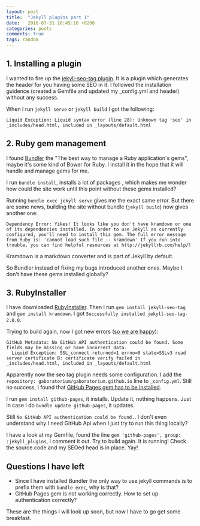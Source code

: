 ```yaml
---
layout: post
title:  "Jekyll plugins part 1"
date:   2016-07-31 10:45:16 +0200
categories: posts
comments: true
tags: random 
---
```

## 1. Installing a plugin
I wanted to fire up the [jekyll-seo-tag plugin](https://github.com/jekyll/jekyll-seo-tag). It is a plugin which generates the header for you having some SEO in it.
I followed the installation guidence (created a Gemfile and updated my _config.yml and header) without any success.

When I run `jekyll serve` or `jekyll build` I got the following: 
```
Liquid Exception: Liquid syntax error (line 28): Unknown tag 'seo' in _includes/head.html, included in _layouts/default.html
```

## 2. Ruby gem management
I found [Bundler](bundler.io/) the "The best way to manage a Ruby application's gems", maybe it's some kind of Bower for Ruby.
I install it in the hope that it will handle and manage gems for me.

I run `bundle install`, installs a lot of packages , which makes me wonder how could the site work until this point without these gems installed?

Running `bundle exec jekyll serve` gives me the exact same error. But there are some news, building the site without bundle (`jekyll build`) now gives another one:

```
Dependency Error: Yikes! It looks like you don't have kramdown or one of its dependencies installed. In order to use Jekyll as currently configured, you'll need to install this gem. The full error message from Ruby is: 'cannot load such file -- kramdown' If you run into trouble, you can find helpful resources at http://jekyllrb.com/help/!
```

Kramdown is a markdown converter and is part of Jekyll by default.

So Bundler instead of fixing my bugs introduced another ones. Maybe I don't have these gems installed globally?

## 3. RubyInstaller
I have downloaded [RubyInstaller](http://rubyinstaller.org/). Then I run `gem install jekyll-seo-tag` and `gem install kramdown`. I got `Successfully installed jekyll-seo-tag-2.0.0`.

Trying to build again, now I got new errors ([so we are happy](https://www.devrant.io/rants/17426)):

```
GitHub Metadata: No GitHub API authentication could be found. Some fields may be missing or have incorrect data.
  Liquid Exception: SSL_connect returned=1 errno=0 state=SSLv3 read server certificate B: certificate verify failed in _includes/head.html, included in _layouts/default.html
```

Apparently now the seo tag plugin needs some configuration. I add the `repository: gaboratorium/gaboratorium.github.io` line to `_config.yml`. Still no success, I found that [GitHub Pages gem has to be installed](https://help.github.com/articles/setting-up-your-github-pages-site-locally-with-jekyll/#keeping-your-site-up-to-date-with-the-github-pages-gem). 

I run `gem install github-pages`, it installs. Update it, nothing happens.
Just in case I do `bundle update github-pages`, it updates.

Still `No GitHub API authentication could be found.`. I don't even understand why I need GitHub Api when I just try to run this thing locally?

I have a look at my Gemfile, found the line `gem 'github-pages', group: :jekyll_plugins`, I comment it out. Try to build again. It is running! Check the source code and my SEOed head is in place. Yay!

## Questions I have left
 - Since I have installed Bundler the only way to use jekyll commands is to prefix them with `bundle exec`, why is that?
 - GitHub Pages gem is not working correctly. How to set up authentication correctly?

These are the things I will look up soon, but now I have to go get some breakfast.
